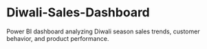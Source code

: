 # Diwali-Sales-Dashboard
Power BI dashboard analyzing Diwali season sales trends, customer behavior, and product performance.
